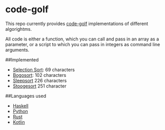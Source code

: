 # code-golf
This repo currently provides [code-golf](http://en.wikipedia.org/wiki/Code_golf) implementations of different 
algorightms.

All code is either a function, which you can call and pass in an array as a parameter, or a script to which you can 
pass in integers as command line arguments. 

##Implemented
* [Selection Sort](http://en.wikipedia.org/wiki/Selection_sort): 69 characters
* [Bogosort](http://en.wikipedia.org/wiki/Bogosort): 102 characters
* [Sleepsort](http://rosettacode.org/wiki/Sorting_algorithms/Sleep_sort) 226 characters
* [Stoogesort](https://en.wikipedia.org/wiki/Stooge_sort) 251 character

##Languages used
* [Haskell](https://haskell.org)
* [Python](https://python.org)
* [Rust](http://www.rust-lang.org)
* [Kotlin](https://kotlinlang.org)
